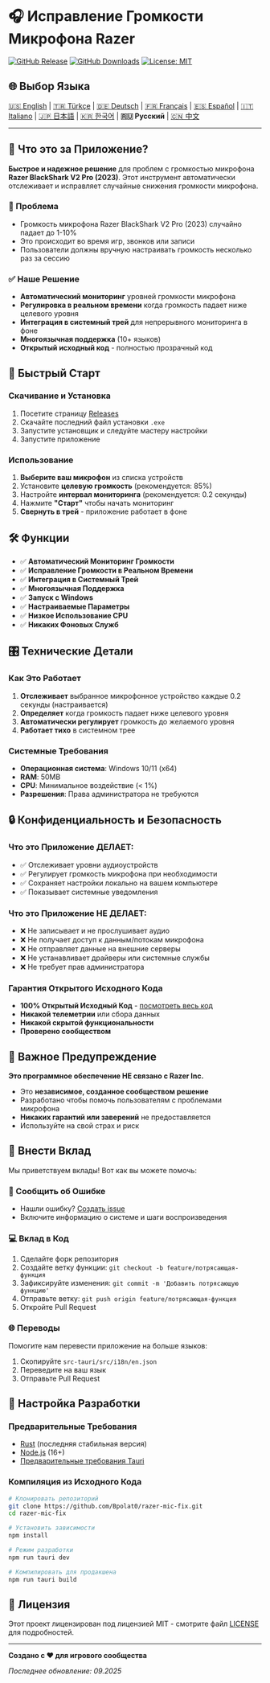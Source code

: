 # 🎧 Исправление Громкости Микрофона Razer

[![GitHub Release](https://img.shields.io/github/v/release/Bpolat0/razer-mic-fix)](https://github.com/Bpolat0/razer-mic-fix/releases)
[![GitHub Downloads](https://img.shields.io/github/downloads/Bpolat0/razer-mic-fix/total)](https://github.com/Bpolat0/razer-mic-fix/releases)
[![License: MIT](https://img.shields.io/badge/License-MIT-yellow.svg)](https://opensource.org/licenses/MIT)

## 🌐 Выбор Языка

[🇺🇸 English](../README.md) | [🇹🇷 Türkçe](./README_tr.md) | [🇩🇪 Deutsch](./README_de.md) | [🇫🇷 Français](./README_fr.md) | [🇪🇸 Español](./README_es.md) | [🇮🇹 Italiano](./README_it.md) | [🇯🇵 日本語](./README_ja.md) | [🇰🇷 한국어](./README_ko.md) | **🇷🇺 Русский** | [🇨🇳 中文](./README_zh.md)

---

## 🎯 Что это за Приложение?

**Быстрое и надежное решение** для проблем с громкостью микрофона **Razer BlackShark V2 Pro (2023)**. Этот инструмент автоматически отслеживает и исправляет случайные снижения громкости микрофона.

### 🔧 Проблема
- Громкость микрофона Razer BlackShark V2 Pro (2023) случайно падает до 1-10%
- Это происходит во время игр, звонков или записи
- Пользователи должны вручную настраивать громкость несколько раз за сессию

### ✅ Наше Решение
- **Автоматический мониторинг** уровней громкости микрофона
- **Регулировка в реальном времени** когда громкость падает ниже целевого уровня
- **Интеграция в системный трей** для непрерывного мониторинга в фоне
- **Многоязычная поддержка** (10+ языков)
- **Открытый исходный код** - полностью прозрачный код

## 🚀 Быстрый Старт

### Скачивание и Установка
1. Посетите страницу [Releases](https://github.com/Bpolat0/razer-mic-fix/releases)
2. Скачайте последний файл установки `.exe`
3. Запустите установщик и следуйте мастеру настройки
4. Запустите приложение

### Использование
1. **Выберите ваш микрофон** из списка устройств
2. Установите **целевую громкость** (рекомендуется: 85%)
3. Настройте **интервал мониторинга** (рекомендуется: 0.2 секунды)
4. Нажмите **"Старт"** чтобы начать мониторинг
5. **Свернуть в трей** - приложение работает в фоне

## 🛠️ Функции

- ✅ **Автоматический Мониторинг Громкости**
- ✅ **Исправление Громкости в Реальном Времени**
- ✅ **Интеграция в Системный Трей**
- ✅ **Многоязычная Поддержка**
- ✅ **Запуск с Windows**
- ✅ **Настраиваемые Параметры**
- ✅ **Низкое Использование CPU**
- ✅ **Никаких Фоновых Служб**

## 🎛️ Технические Детали

### Как Это Работает
1. **Отслеживает** выбранное микрофонное устройство каждые 0.2 секунды (настраивается)
2. **Определяет** когда громкость падает ниже целевого уровня
3. **Автоматически регулирует** громкость до желаемого уровня
4. **Работает тихо** в системном трее

### Системные Требования
- **Операционная система**: Windows 10/11 (x64)
- **RAM**: 50MB
- **CPU**: Минимальное воздействие (< 1%)
- **Разрешения**: Права администратора не требуются

## 🔒 Конфиденциальность и Безопасность

### Что это Приложение ДЕЛАЕТ:
- ✅ Отслеживает уровни аудиоустройств
- ✅ Регулирует громкость микрофона при необходимости
- ✅ Сохраняет настройки локально на вашем компьютере
- ✅ Показывает системные уведомления

### Что это Приложение НЕ ДЕЛАЕТ:
- ❌ Не записывает и не прослушивает аудио
- ❌ Не получает доступ к данным/потокам микрофона
- ❌ Не отправляет данные на внешние серверы
- ❌ Не устанавливает драйверы или системные службы
- ❌ Не требует прав администратора

### Гарантия Открытого Исходного Кода
- **100% Открытый Исходный Код** - [посмотреть весь код](https://github.com/Bpolat0/razer-mic-fix)
- **Никакой телеметрии** или сбора данных
- **Никакой скрытой функциональности**
- **Проверено сообществом**

## 🚨 Важное Предупреждение

**Это программное обеспечение НЕ связано с Razer Inc.**

- Это **независимое, созданное сообществом решение**
- Разработано чтобы помочь пользователям с проблемами микрофона
- **Никаких гарантий или заверений** не предоставляется
- Используйте на свой страх и риск

## 🤝 Внести Вклад

Мы приветствуем вклады! Вот как вы можете помочь:

### 🐛 Сообщить об Ошибке
- Нашли ошибку? [Создать issue](https://github.com/Bpolat0/razer-mic-fix/issues)
- Включите информацию о системе и шаги воспроизведения

### 💻 Вклад в Код
1. Сделайте форк репозитория
2. Создайте ветку функции: `git checkout -b feature/потрясающая-функция`
3. Зафиксируйте изменения: `git commit -m 'Добавить потрясающую функцию'`
4. Отправьте ветку: `git push origin feature/потрясающая-функция`
5. Откройте Pull Request

### 🌐 Переводы
Помогите нам перевести приложение на больше языков:
1. Скопируйте `src-tauri/src/i18n/en.json`
2. Переведите на ваш язык
3. Отправьте Pull Request

## 🔨 Настройка Разработки

### Предварительные Требования
- [Rust](https://rustup.rs/) (последняя стабильная версия)
- [Node.js](https://nodejs.org/) (16+)
- [Предварительные требования Tauri](https://tauri.app/v1/guides/getting-started/prerequisites)

### Компиляция из Исходного Кода
```bash
# Клонировать репозиторий
git clone https://github.com/Bpolat0/razer-mic-fix.git
cd razer-mic-fix

# Установить зависимости
npm install

# Режим разработки
npm run tauri dev

# Компилировать для продакшена
npm run tauri build
```

## 📄 Лицензия

Этот проект лицензирован под лицензией MIT - смотрите файл [LICENSE](../LICENSE) для подробностей.

---

**Создано с ❤️ для игрового сообщества**

*Последнее обновление: 09.2025*
